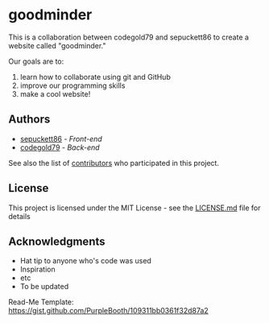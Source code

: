 # goodminder

This is a collaboration between codegold79 and sepuckett86 to create a website called "goodminder." 

Our goals are to:
  1) learn how to collaborate using git and GitHub 
  2) improve our programming skills
  3) make a cool website!

## Authors

* [sepuckett86](https://github.com/sepuckett86) - *Front-end*  
* [codegold79](https://github.com/codegold79) - *Back-end* 

See also the list of [contributors](https://github.com/sepuckett86/goodminder/contributors) who participated in this project.

## License

This project is licensed under the MIT License - see the [LICENSE.md](LICENSE.md) file for details

## Acknowledgments

* Hat tip to anyone who's code was used
* Inspiration
* etc
* To be updated

Read-Me Template: https://gist.github.com/PurpleBooth/109311bb0361f32d87a2
